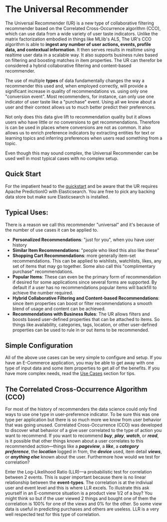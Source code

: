 # The Universal Recommender

The Universal Recommender (UR) is a new type of collaborative filtering recommender based on the Correlated Cross-Occurrence algorithm (CCO), which can use data from a wide variety of user taste indicators. Unlike the matrix factorization embodied in things like MLlib's ALS, The UR's CCO algorithm is able to **ingest any number of user actions, events, profile data, and contextual information**. It then serves results in realtime using realtime user data in a scalable way. It also supports business rules based on filtering and boosting matches in item properties. The UR can therefor be considered a hybrid collaborative filtering and content-based recommender. 

The use of multiple **types** of data fundamentally changes the way a recommender this used and, when employed correctly, will provide a significant increase in quality of recommendations vs. using only one "conversion event". Most recommenders, for instance, can only use one indicator of user taste like a "purchase" event. Using all we know about a user and their context allows us to much better predict their preferences.

Not only does this data give lift to recommendation quality but it allows users who have little or no conversions to get recommendations. Therefore is can be used in places where conversions are not as common. It also allows us to enrich preference indicators by extracting entities for text or learning topics and inferring preferences when users read something from a topic. 

Even though this may sound complex, the Universal Recommender can be used well in most typical cases with no complex setup.

## Quick Start

For the impatient head to the [quickstart](/docs/ur_quickstart) and be aware that the UR requires Apache PredictionIO with Elasticsearch. You are free to pick any backing data store but make sure Elasticsearch is installed.

## Typical Uses:

There is a reason we call this recommender "universal" and it's because of the number of use cases it can be applied to.

* **Personalized Recommendations**: "just for you", when you have user history
* **Similar Item Recommendations**: "people who liked this also like these"
* **Shopping Cart Recommendations**:  more generally item-set recommendations. This can be applied to wishlists, watchlists, likes, any set of items that may go together. Some also call this "complimentary purchase" recommendations.
* **Popular Items**: These can even be the primary form of recommendation if desired for some applications since several forms are supported. By default if a user has no recommendations popular items will backfill to achieve the number required.
* **Hybrid Collaborative Filtering and Content-based Recommendations**: since item properties can boost or filter recommendations a smooth blend of usage and content can be achieved.
* **Recommendations with Business Rules**: The UR allows filters and boosts based user-defined properties that can be attached to items. So things like availability, categories, tags, location, or other user-defined properties can be used to rule in or out items to be recommended.

## Simple Configuration

All of the above use cases can be very simple to configure and setup. If you have an E-Commerce application, you may be able to get away with one type of input data and some item properties to get all of the benefits. If you have more complex needs, read the [Use Cases](ur_use_cases.md) section for tips.

## The Correlated Cross-Occurrence Algorithm (CCO)

For most of the history of recommenders the data science could only find ways to use one type in user-preference indicator. To be sure this was one type per application but there is so much more we know from user behavior that was going unused. Correlated Cross-Occurrence (CCO) was developed to discover what behavior of a give user correlated to the type of action you want to recommend. If you want to recommend ***buy***, ***play***, ***watch***, or ***read***, is it possible that other things known about a user correlates to this recommended action&mdash;things like a ***pageview***, a ***like***, a ***category preference***, the ***location*** logged in from, the ***device*** used, item detail ***views***, or ***anything else*** known about the user. Furthermore how would we test for correlation?

Enter the Log-Likelihood Ratio (LLR)&mdash;a probabilistic test for correlation between 2 events. This is super important because there is no linear relationship between the **event-types**. The correlation is at the indiviual user and event level and this is where LLR excels. To illustrate this ask yourself in an E-commerce situation is a product view 1/2 of a buy? You might think so but if the user viewed 2 things and bought one of them the correlation is 100% for one of the views and 0% for the other. So some view data is useful in predicting purchases and others are useless. LLR is a very well respected test for this type of correlation.